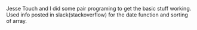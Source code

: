 Jesse Touch and I did some pair programing to get the basic stuff working.
Used info posted in slack(stackoverflow) for the date function and sorting of array.
